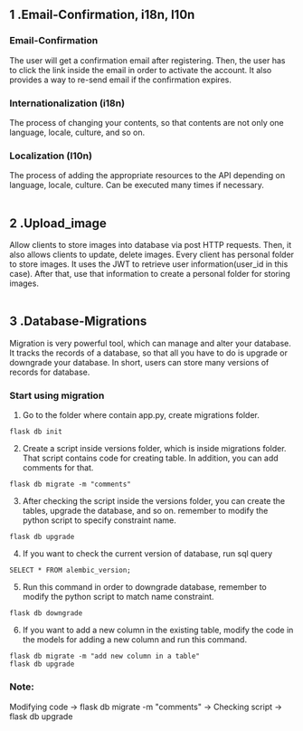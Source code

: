 ## 1 .Email-Confirmation, i18n, l10n
### Email-Confirmation
The user will get a confirmation email after registering. Then, the user has to click the link inside the email in order to activate the account. It also provides a way to re-send email if the confirmation expires.<br>
### Internationalization (i18n)
The process of changing your contents, so that contents are not only one language, locale, culture, and so on.<br>
### Localization (l10n)
The process of adding the appropriate resources to the API depending on language, locale, culture.  Can be executed many times if necessary.<br>
<br>

## 2 .Upload_image
Allow clients to store images into database via post HTTP requests. Then, it also allows clients to update, delete images. Every client has personal folder to store images. It uses the JWT to retrieve user information(user_id in this case). After that, use that information to create a personal folder for storing images.<br>
<br>


## 3 .Database-Migrations
Migration is very powerful tool, which can manage and alter your database. It tracks the records of a database, so that all you have to do is upgrade or downgrade your database. In short, users can store many versions of records for database.

### Start using migration
1. Go to the folder where contain app.py, create migrations folder.
```
flask db init
```

2. Create a script inside versions folder, which is inside migrations folder. That script contains code for creating table. In addition, you can add comments for that.
```
flask db migrate -m "comments"
```

3. After checking the script inside the versions folder, you can create the tables, upgrade the database, and so on. remember to modify the python script to specify constraint name.
```
flask db upgrade 
```

4. If you want to check the current version of database, run sql query
```
SELECT * FROM alembic_version;
```

5. Run this command in order to downgrade database, remember to modify the python script to match name constraint.
```
flask db downgrade
```

6. If you want to add a new column in the existing table, modify the code in the models for adding a new column and run this command.
```
flask db migrate -m "add new column in a table"
flask db upgrade
```

### Note:
Modifying code -> flask db migrate -m "comments" -> Checking script -> flask db upgrade

